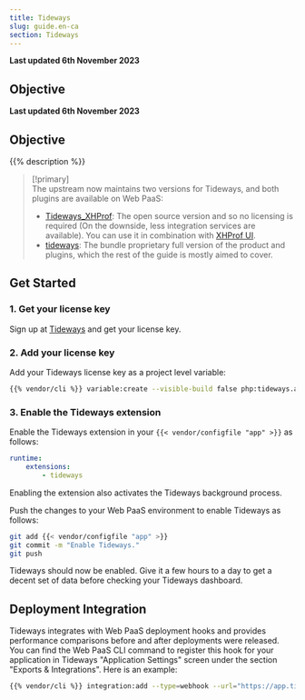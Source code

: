```yaml
---
title: Tideways
slug: guide.en-ca
section: Tideways
---
```


**Last updated 6th November 2023**



## Objective  

**Last updated 6th November 2023**



## Objective  

{{% description %}}

> [!primary]  
> The upstream now maintains two versions for Tideways, and both plugins are available on Web PaaS:
> * [Tideways_XHProf](https://github.com/tideways/php-xhprof-extension): The open source version and so no licensing is required (On the downside, less integration services are available). You can use it in combination with [XHProf UI](https://github.com/phacility/xhprof).
> * [tideways](https://tideways.com): The bundle proprietary full version of the product and plugins, which the rest of the guide is mostly aimed to cover.
> 

## Get Started

### 1. Get your license key

Sign up at [Tideways](https://app.tideways.io/register/) and get your license key.

### 2. Add your license key

Add your Tideways license key as a project level variable:

```bash
{{% vendor/cli %}} variable:create --visible-build false php:tideways.api_key --value '<your-license-key>'
```

### 3. Enable the Tideways extension

Enable the Tideways extension in your `{{< vendor/configfile "app" >}}` as follows:

```yaml
runtime:
    extensions:
        - tideways
```

Enabling the extension also activates the Tideways background process.

Push the changes to your Web PaaS environment to enable Tideways as follows:

```bash
git add {{< vendor/configfile "app" >}}
git commit -m "Enable Tideways."
git push
```

Tideways should now be enabled.
Give it a few hours to a day to get a decent set of data before checking your Tideways dashboard.

## Deployment Integration

Tideways integrates with Web PaaS deployment hooks and provides performance comparisons
before and after deployments were released. You can find the Web PaaS CLI command to register
this hook for your application in Tideways "Application Settings" screen under the section
"Exports & Integrations". Here is an example:

```bash
{{% vendor/cli %}} integration:add --type=webhook --url="https://app.tideways.io/api/events/external/1234/abcdefghijklmnopqrstuvwxyz1234567890"
```

